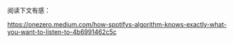 

阅读下文有感：  

https://onezero.medium.com/how-spotifys-algorithm-knows-exactly-what-you-want-to-listen-to-4b6991462c5c
